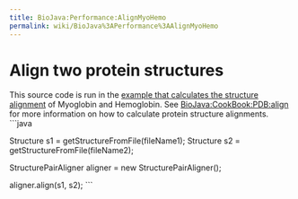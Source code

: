 ```yaml
---
title: BioJava:Performance:AlignMyoHemo
permalink: wiki/BioJava%3APerformance%3AAlignMyoHemo
---
```


Align two protein structures
============================

This source code is run in the [example that calculates the structure
alignment](/wiki/BioJava:Performance "wikilink") of Myoglobin and Hemoglobin.
See <BioJava:CookBook:PDB:align> for more information on how to
calculate protein structure alignments. ```java

Structure s1 = getStructureFromFile(fileName1); Structure s2 =
getStructureFromFile(fileName2);

StructurePairAligner aligner = new StructurePairAligner();

aligner.align(s1, s2); ```
